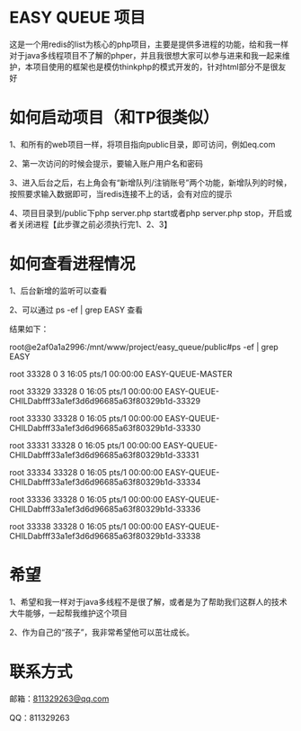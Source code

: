 # EASY QUEUE 项目
这是一个用redis的list为核心的php项目，主要是提供多进程的功能，给和我一样对于java多线程项目不了解的phper，并且我很想大家可以参与进来和我一起来维护，本项目使用的框架也是模仿thinkphp的模式开发的，针对html部分不是很友好

# 如何启动项目（和TP很类似）
1、和所有的web项目一样，将项目指向public目录，即可访问，例如eq.com

2、第一次访问的时候会提示，要输入账户用户名和密码

3、进入后台之后，右上角会有“新增队列/注销账号”两个功能，新增队列的时候，按照要求输入数据即可，当redis连接不上的话，会有对应的提示

4、项目目录到/public下php server.php start或者php server.php stop，开启或者关闭进程【此步骤之前必须执行完1、2、3】

# 如何查看进程情况
1、后台新增的监听可以查看

2、可以通过 ps -ef | grep EASY 查看

结果如下：

root@e2af0a1a2996:/mnt/www/project/easy_queue/public#ps -ef | grep EASY

root     33328     0  3 16:05 pts/1    00:00:00 EASY-QUEUE-MASTER

root     33329 33328  0 16:05 pts/1    00:00:00 EASY-QUEUE-CHILDabfff33a1ef3d6d96685a63f80329b1d-33329

root     33330 33328  0 16:05 pts/1    00:00:00 EASY-QUEUE-CHILDabfff33a1ef3d6d96685a63f80329b1d-33330

root     33331 33328  0 16:05 pts/1    00:00:00 EASY-QUEUE-CHILDabfff33a1ef3d6d96685a63f80329b1d-33331

root     33334 33328  0 16:05 pts/1    00:00:00 EASY-QUEUE-CHILDabfff33a1ef3d6d96685a63f80329b1d-33334

root     33336 33328  0 16:05 pts/1    00:00:00 EASY-QUEUE-CHILDabfff33a1ef3d6d96685a63f80329b1d-33336

root     33338 33328  0 16:05 pts/1    00:00:00 EASY-QUEUE-CHILDabfff33a1ef3d6d96685a63f80329b1d-33338

# 希望
1、希望和我一样对于java多线程不是很了解，或者是为了帮助我们这群人的技术大牛能够，一起帮我维护这个项目

2、作为自己的“孩子”，我非常希望他可以茁壮成长。

# 联系方式

邮箱：811329263@qq.com

QQ：811329263
